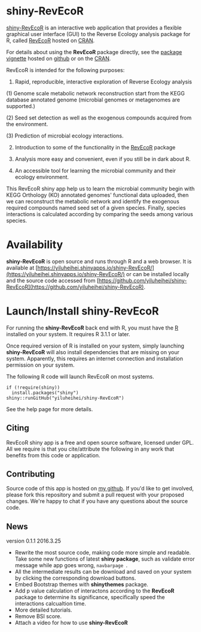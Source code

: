 # shiny-RevEcoR

[shiny-RevEcoR](https://github.com/yiluheihei/shiny-RevEcoR)
is an interactive web application that provides 
a flexible graphical user interface (GUI) to the Reverse Ecology analysis package for R, called [RevEcoR](https://github.com/yiluheihei/RevEcoR/) hosted on [CRAN](https://cran.r-project.org/web/packages/RevEcoR/index.html). 

For details about using the **RevEcoR** package directly,
see the [package vignette](https://github.com/yiluheihei/RevEcoR/vignettes/RevEcoR.Rmd) hosted on [github](https://github.com/) or on the [CRAN](https://cran.r-project.org/web/packages/RevEcoR/index.html).

RevEcoR is intended for the following purposes:

1. Rapid, reproducible, interactive exploration of Reverse Ecology analysis
 
  (1) Genome scale metabolic network reconstruction start from the KEGG database annotated genome (microbial genomes or metagenomes are supported.)

  (2) Seed set detection as well as the exogenous compounds acquired from the environment.

  (3) Prediction of microbial ecology interactions.
  
2. Introduction to some of the functionality in the [RevEcoR](https://github.com/yiluheihei/RevEcoR/) package

3. Analysis more easy and convenient, even if you still be in dark about R.

4. An accessible tool for learning the microbial community and their ecology environment.


This RevEcoR shiny app help us to learn the microbial community begin with  KEGG Orthology (KO) annotated genomes' functional data uploaded, then we can reconstruct the metabolic network and identify the exogenous required compounds named seed set of a given species. Finally, species interactions is calculated according by comparing the seeds among various species.

# Availability

**shiny-RevEcoR** is open source and runs through R and a web browser. It is available at 
[https://yiluheihei.shinyapps.io/shiny-RevEcoR/](https://yiluheihei.shinyapps.io/shiny-RevEcoR/) or can be installed locally and the source code accessed from 
[https://github.com/yiluheihei/shiny-RevEcoR](https://github.com/yiluheihei/shiny-RevEcoR).

# Launch/Install shiny-RevEcoR

For running the **shiny-RevEcoR** back end with R, you must have the [R](http://cran.r-project.org/) installed on your system. It requires R 3.1.1 or later. 

Once required version of R is installed on your system, simply launching **shiny-RevEcoR** will also install dependencies that are missing on your system. Apparently, this requires an internet connection and installation permission on your system.

The following R code will launch RevEcoR on most systems.

```{r}
if (!require(shiny))
  install.packages("shiny") 
shiny::runGitHub("yiluheihei/shiny-RevEcoR")
```

See the help page for more details.

##  Citing

RevEcoR shiny app is a free and open source software, licensed under GPL.
All we require is that you cite/attribute the following
in any work that benefits from this code or application.

## Contributing

Source code of this app is hosted on [my github](https://github.com/yiluheihei/shiny-RevEcoR). If you'd like to get involved, please fork this repository and submit a pull request with your proposed changes. We're happy to chat if you have any questions about the source code.

## News

version 0.1.1 2016.3.25

- Rewrite the most source code,  making code more simple and readable.  Take some new functions of latest **shiny package**, such as  validate error message while app goes wrong, `navbarpage `.
- All the intermediate results can be download and saved on your system by clicking the corresponding download buttons.
- Embed Bootstrap themes with **shinythemes** package.
- Add p value calculation of interactons according to the **RevEcoR** package to determine its significance, specifically speed the interactions calcualtion time.
- More detailed tutorials.
- Remove BSI score.
- Attach a video for how to use **shiny-RevEcoR**